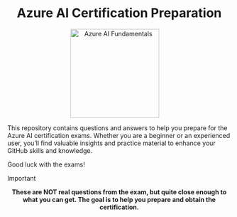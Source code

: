 <div align="center">

# Azure AI Certification Preparation

<a href="AI-900.md" style="margin-right: 20px;"><img src="https://images.credly.com/images/4136ced8-75d5-4afb-8677-40b6236e2672/azure-ai-fundamentals-600x600.png" alt="Azure AI Fundamentals" width="200" height="200"></a>
<!-- <a href="GitHub Advanced Security.md" style="margin-right: 20px;"><img src="https://github.com/romanrabodzei/romanrabodzei/blob/main/github-advanced-security.png" alt="GitHub Advanced Security" width="200" height="200"></a> -->
</div>

<p>
This repository contains questions and answers to help you prepare for the Azure AI certification exams. Whether you are a beginner or an experienced user, you’ll find valuable insights and practice material to enhance your GitHub skills and knowledge.

Good luck with the exams!
</p>

> [!IMPORTANT]
> <div align="center"><b> These are NOT real questions from the exam, but quite close enough to what you can get. The goal is to help you prepare and obtain the certification. </b></div>